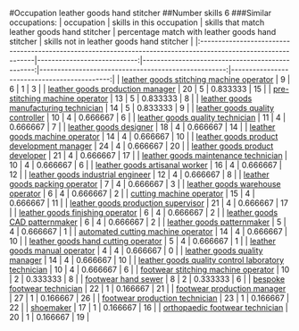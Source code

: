 #Occupation leather goods hand stitcher
##Number skills 6
###Similar occupations:
| occupation                                                                                                    |   skills in this occupation |   skills that match leather goods hand stitcher |   percentage match with leather goods hand stitcher |   skills not in leather goods hand stitcher |
|:--------------------------------------------------------------------------------------------------------------|----------------------------:|------------------------------------------------:|----------------------------------------------------:|--------------------------------------------:|
| [leather goods stitching machine operator](leather_goods_stitching_machine_operator.md)                       |                           9 |                                               6 |                                            1        |                                           3 |
| [leather goods production manager](leather_goods_production_manager.md)                                       |                          20 |                                               5 |                                            0.833333 |                                          15 |
| [pre-stitching machine operator](pre-stitching_machine_operator.md)                                           |                          13 |                                               5 |                                            0.833333 |                                           8 |
| [leather goods manufacturing technician](leather_goods_manufacturing_technician.md)                           |                          14 |                                               5 |                                            0.833333 |                                           9 |
| [leather goods quality controller](leather_goods_quality_controller.md)                                       |                          10 |                                               4 |                                            0.666667 |                                           6 |
| [leather goods quality technician](leather_goods_quality_technician.md)                                       |                          11 |                                               4 |                                            0.666667 |                                           7 |
| [leather goods designer](leather_goods_designer.md)                                                           |                          18 |                                               4 |                                            0.666667 |                                          14 |
| [leather goods machine operator](leather_goods_machine_operator.md)                                           |                          14 |                                               4 |                                            0.666667 |                                          10 |
| [leather goods product development manager](leather_goods_product_development_manager.md)                     |                          24 |                                               4 |                                            0.666667 |                                          20 |
| [leather goods product developer](leather_goods_product_developer.md)                                         |                          21 |                                               4 |                                            0.666667 |                                          17 |
| [leather goods maintenance technician](leather_goods_maintenance_technician.md)                               |                          10 |                                               4 |                                            0.666667 |                                           6 |
| [leather goods artisanal worker](leather_goods_artisanal_worker.md)                                           |                          16 |                                               4 |                                            0.666667 |                                          12 |
| [leather goods industrial engineer](leather_goods_industrial_engineer.md)                                     |                          12 |                                               4 |                                            0.666667 |                                           8 |
| [leather goods packing operator](leather_goods_packing_operator.md)                                           |                           7 |                                               4 |                                            0.666667 |                                           3 |
| [leather goods warehouse operator](leather_goods_warehouse_operator.md)                                       |                           6 |                                               4 |                                            0.666667 |                                           2 |
| [cutting machine operator](cutting_machine_operator.md)                                                       |                          15 |                                               4 |                                            0.666667 |                                          11 |
| [leather goods production supervisor](leather_goods_production_supervisor.md)                                 |                          21 |                                               4 |                                            0.666667 |                                          17 |
| [leather goods finishing operator](leather_goods_finishing_operator.md)                                       |                           6 |                                               4 |                                            0.666667 |                                           2 |
| [leather goods CAD patternmaker](leather_goods_CAD_patternmaker.md)                                           |                           6 |                                               4 |                                            0.666667 |                                           2 |
| [leather goods patternmaker](leather_goods_patternmaker.md)                                                   |                           5 |                                               4 |                                            0.666667 |                                           1 |
| [automated cutting machine operator](automated_cutting_machine_operator.md)                                   |                          14 |                                               4 |                                            0.666667 |                                          10 |
| [leather goods hand cutting operator](leather_goods_hand_cutting_operator.md)                                 |                           5 |                                               4 |                                            0.666667 |                                           1 |
| [leather goods manual operator](leather_goods_manual_operator.md)                                             |                           4 |                                               4 |                                            0.666667 |                                           0 |
| [leather goods quality manager](leather_goods_quality_manager.md)                                             |                          14 |                                               4 |                                            0.666667 |                                          10 |
| [leather goods quality control laboratory technician](leather_goods_quality_control_laboratory_technician.md) |                          10 |                                               4 |                                            0.666667 |                                           6 |
| [footwear stitching machine operator](footwear_stitching_machine_operator.md)                                 |                          10 |                                               2 |                                            0.333333 |                                           8 |
| [footwear hand sewer](footwear_hand_sewer.md)                                                                 |                           8 |                                               2 |                                            0.333333 |                                           6 |
| [bespoke footwear technician](bespoke_footwear_technician.md)                                                 |                          22 |                                               1 |                                            0.166667 |                                          21 |
| [footwear production manager](footwear_production_manager.md)                                                 |                          27 |                                               1 |                                            0.166667 |                                          26 |
| [footwear production technician](footwear_production_technician.md)                                           |                          23 |                                               1 |                                            0.166667 |                                          22 |
| [shoemaker](shoemaker.md)                                                                                     |                          17 |                                               1 |                                            0.166667 |                                          16 |
| [orthopaedic footwear technician](orthopaedic_footwear_technician.md)                                         |                          20 |                                               1 |                                            0.166667 |                                          19 |
